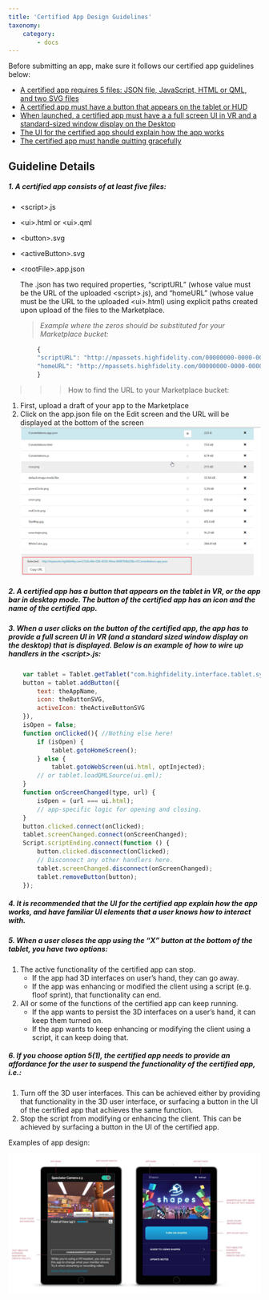 ```yaml
---
title: 'Certified App Design Guidelines'
taxonomy:
    category:
        - docs 
---
```

Before submitting an app, make sure it follows our certified app guidelines below:

* [A certified app requires 5 files: JSON file, JavaScript, HTML or QML, and two SVG files](https://docs.highfidelity.com/marketplace/certifiedapps#1-a-certified-app-consists-of-at-least-five-files)
* [A certified app must have a button that appears on the tablet or HUD](https://docs.highfidelity.com/marketplace/certifiedapps#2-a-certified-app-has-a-button-that-appears-on-the-tablet-in-vr)
* [When launched, a certified app must have a a full screen UI in VR and a standard-sized window display on the Desktop](https://docs.highfidelity.com/marketplace/certifiedapps#3-when-a-user-clicks-on-the-button-of-the-certified-app-the-app)
* [The UI for the certified app should explain how the app works](https://docs.highfidelity.com/marketplace/certifiedapps#4-it-is-recommended-that-the-ui-for-the-certified-app-explain-ho)
* [The certified app must handle quitting gracefully](https://docs.highfidelity.com/marketplace/certifiedapps#5-when-a-user-closes-the-app-using-the-%E2%80%9Cx%E2%80%9D-button-at-the-bottom)

## Guideline Details

##### 1. A certified app consists of at least five files: 
* &lt;script>.js 
* &lt;ui>.html or &lt;ui>.qml
* &lt;button>.svg
* &lt;activeButton>.svg
* &lt;rootFile>.app.json
    
     The .json has two required properties, “scriptURL” (whose value must be the URL of the uploaded &lt;script>.js), and “homeURL” (whose value must be the URL to the uploaded &lt;ui>.html) using explicit paths created upon upload of the files to the Marketplace. 

    >*Example where the zeros should be substituted for your Marketplace bucket:*
``` javascript
        {
        "scriptURL": "http://mpassets.highfidelity.com/00000000-0000-0000-0000-000000000000-v1/script.js",
        "homeURL": "http://mpassets.highfidelity.com/00000000-0000-0000-0000-000000000000-v1/ui.html"
        }
```

>>> How to find the URL to your Marketplace bucket:

1. First, upload a draft of your app to the Marketplace
2. Click on the app.json file on the Edit screen and the URL will be displayed at the bottom of the screen
![](marketplacebucket.png)

##### 2. A certified app has a button that appears on the tablet in VR, or the app bar in desktop mode. The button of the certified app has an icon and the name of the certified app.

##### 3. When a user clicks on the button of the certified app, the app has to provide a full screen UI in VR (and a standard sized window display on the desktop) that is displayed. Below is an example of how to wire up handlers in the &lt;script>.js:

``` javascript 
    var tablet = Tablet.getTablet("com.highfidelity.interface.tablet.system");
    button = tablet.addButton({
        text: theAppName,
        icon: theButtonSVG,
        activeIcon: theActiveButtonSVG
	}),
    isOpen = false;
    function onClicked(){ //Nothing else here!
        if (isOpen) {
            tablet.gotoHomeScreen();
        } else {
            tablet.gotoWebScreen(ui.html, optInjected);
        // or tablet.loadQMLSource(ui.qml);
    }
    function onScreenChanged(type, url) {
        isOpen = (url === ui.html);
        // app-specific logic for opening and closing.
    }
    button.clicked.connect(onClicked);
    tablet.screenChanged.connect(onScreenChanged);
    Script.scriptEnding.connect(function () {
        button.clicked.disconnect(onClicked);
        // Disconnect any other handlers here.
        tablet.screenChanged.disconnect(onScreenChanged);
        tablet.removeButton(button);
    });
```
##### 4. It is recommended that the UI for the certified app explain how the app works, and have familiar UI elements that a user knows how to interact with.

##### 5. When a user closes the app using the “X” button at the bottom of the tablet, you have two options:
1.  The active functionality of the certified app can stop.
    * If the app had 3D interfaces on user’s hand, they can go away.
    * If the app was enhancing or modified the client using a script (e.g. floof sprint), that functionality can end.
2. All or some of the functions of the certified app can keep running.
    * If the app wants to persist the 3D interfaces on a user’s hand, it can keep them turned on.
    * If the app wants to keep enhancing or modifying the client using a script, it can keep doing that.

##### 6. If you choose option 5(1), the certified app needs to provide an affordance for the user to suspend the functionality of the certified app, i.e.: 
1. Turn off the 3D user interfaces. This can be achieved either by providing that functionality in the 3D user interface, or surfacing a button in the UI of the certified app that achieves the same function.
2. Stop the script from modifying or enhancing the client. This can be achieved by surfacing a button in the UI of the certified app.

Examples of app design:

![](appDesign1.png)
